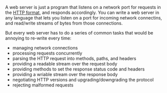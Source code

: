 A web server is just a program that listens on a network port for requests in the [HTTP format](../http/), and responds accordingly. You can write a web server in any language that lets you listen on a port for incoming network connectins, and read/write streams of bytes from those connections.

But every web server has to do a series of common tasks that would be annoying to re-write every time:

- managing network connections
- processing requests concurrently
- parsing the HTTP request into methods, paths, and headers
- providing a readable stream over the request body
- providing methods to set the response status code and headers
- providing a wriable stream over the response body
- negotiating HTTP versions and upgrading/downgrading the protocol
- rejecting malformed requests


